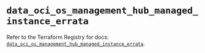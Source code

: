 # `data_oci_os_management_hub_managed_instance_errata`

Refer to the Terraform Registry for docs: [`data_oci_os_management_hub_managed_instance_errata`](https://registry.terraform.io/providers/oracle/oci/7.19.0/docs/data-sources/os_management_hub_managed_instance_errata).

